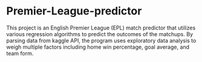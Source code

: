 # Premier-League-predictor
This project is an English Premier League (EPL) match predictor that utilizes various regression algorithms to predict the outcomes of the matchups. By parsing data from kaggle API, the program uses exploratory data analysis to weigh multiple factors including home win percentage, goal average, and team form. 